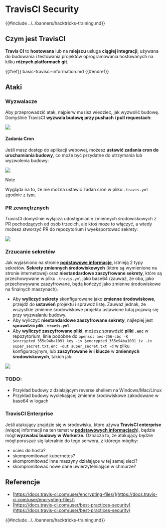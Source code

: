 # TravisCI Security

{{#include ../../banners/hacktricks-training.md}}

## Czym jest TravisCI

**Travis CI** to **hostowana** lub na **miejscu** usługa **ciągłej integracji**, używana do budowania i testowania projektów oprogramowania hostowanych na kilku **różnych platformach git**.

{{#ref}}
basic-travisci-information.md
{{#endref}}

## Ataki

### Wyzwalacze

Aby przeprowadzić atak, najpierw musisz wiedzieć, jak wyzwolić budowę. Domyślnie TravisCI **wyzwala budowę przy pushach i pull requestach**:

![](<../../images/image (145).png>)

#### Zadania Cron

Jeśli masz dostęp do aplikacji webowej, możesz **ustawić zadania cron do uruchamiania budowy**, co może być przydatne do utrzymania lub wyzwolenia budowy:

![](<../../images/image (243).png>)

> [!NOTE]
> Wygląda na to, że nie można ustawić zadań cron w pliku `.travis.yml` zgodnie z [tym](https://github.com/travis-ci/travis-ci/issues/9162).

### PR zewnętrznych

TravisCI domyślnie wyłącza udostępnianie zmiennych środowiskowych z PR pochodzących od osób trzecich, ale ktoś może to włączyć, a wtedy możesz stworzyć PR do repozytorium i wyeksportować sekrety:

![](<../../images/image (208).png>)

### Zrzucanie sekretów

Jak wyjaśniono na stronie [**podstawowe informacje**](basic-travisci-information.md), istnieją 2 typy sekretów. **Sekrety zmiennych środowiskowych** (które są wymienione na stronie internetowej) oraz **niestandardowe zaszyfrowane sekrety**, które są przechowywane w pliku `.travis.yml` jako base64 (zauważ, że oba, jako przechowywane zaszyfrowane, będą kończyć jako zmienne środowiskowe na finalnych maszynach).

- Aby **wyliczyć sekrety** skonfigurowane jako **zmienne środowiskowe**, przejdź do **ustawień** projektu i sprawdź listę. Zauważ jednak, że wszystkie zmienne środowiskowe projektu ustawione tutaj pojawią się przy wyzwalaniu budowy.
- Aby wyliczyć **niestandardowe zaszyfrowane sekrety**, najlepiej jest **sprawdzić plik `.travis.yml`**.
- Aby **wyliczyć zaszyfrowane pliki**, możesz sprawdzić **pliki `.enc`** w repozytorium, linie podobne do `openssl aes-256-cbc -K $encrypted_355e94ba1091_key -iv $encrypted_355e94ba1091_iv -in super_secret.txt.enc -out super_secret.txt -d` w pliku konfiguracyjnym, lub **zaszyfrowane iv i klucze** w **zmiennych środowiskowych**, takich jak:

![](<../../images/image (81).png>)

### TODO:

- Przykład budowy z działającym reverse shellem na Windows/Mac/Linux
- Przykład budowy wyciekającej zmienne środowiskowe zakodowane w base64 w logach

### TravisCI Enterprise

Jeśli atakujący znajdzie się w środowisku, które używa **TravisCI enterprise** (więcej informacji na ten temat w [**podstawowych informacjach**](basic-travisci-information.md#travisci-enterprise)), będzie mógł **wyzwalać budowy w Workerze.** Oznacza to, że atakujący będzie mógł poruszać się lateralnie do tego serwera, z którego mógłby:

- uciec do hosta?
- skompromitować kubernetes?
- skompromitować inne maszyny działające w tej samej sieci?
- skompromitować nowe dane uwierzytelniające w chmurze?

## Referencje

- [https://docs.travis-ci.com/user/encrypting-files/](https://docs.travis-ci.com/user/encrypting-files/)
- [https://docs.travis-ci.com/user/best-practices-security](https://docs.travis-ci.com/user/best-practices-security)

{{#include ../../banners/hacktricks-training.md}}
